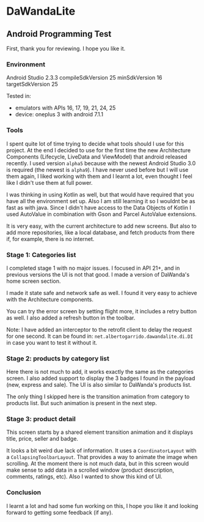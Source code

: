 # DaWandaLite 
## Android Programming Test

First, thank you for reviewing. I hope you like it. 

### Environment

Android Studio 2.3.3
compileSdkVersion 25
minSdkVersion 16
targetSdkVersion 25

Tested in:
 - emulators with APIs 16, 17, 19, 21, 24, 25
 - device: oneplus 3 with android 7.1.1

### Tools

I spent quite lot of time trying to decide what tools should I use for this project. At the end I decided to use for the first time the new Architecture Components (Lifecycle, LiveData and ViewModel) that android released recently. I used version `alpha5` because with the newest Android Studio 3.0 is required (the newest is `alpha9`). I have never used before but I will use them again, I liked working with them and I learnt a lot, even thought I feel like I didn't use them at full power.

I was thinking in using Kotlin as well, but that would have required that you have all the environment set up. Also I am still learning it so I wouldnt be as fast as with java. Since I didn't have access to the Data Objects of Kotlin I used AutoValue in combination with Gson and Parcel AutoValue extensions.

It is very easy, with the current architecture to add new screens. But also to add more repositories, like a local database, and fetch products from there if, for example, there is no internet.

### Stage 1: Categories list

I completed stage 1 with no major issues. I focused in API 21+, and in previous versions the UI is not that good. I made a version of DaWanda's home screen section.

I made it state safe and network safe as well. I found it very easy to achieve with the Architecture components.

You can try the error screen by setting flight more, it includes a retry button as well. I also added a refresh button in the toolbar.

Note: I have added an interceptor to the retrofit client to delay the request for one second. It can be found in: `net.albertogarrido.dawandalite.di.DI` in case you want to test it without it.

### Stage 2: products by category list

Here there is not much to add, it works exactly the same as the categories screen. I also added support to display the 3 badges I found in the payload (new, express and sale). The UI is also similar to DaWanda's products list.

The only thing I skipped here is the transition animation from category to products list. But such animation is present in the next step.

### Stage 3: product detail

This screen starts by a shared element transition animation and it displays title, price, seller and badge. 

It looks a bit weird due lack of information. It uses a `CoordinatorLayout` with a `CollapsingToolbarLayout`. That provides a way to animate the image when scrolling. At the moment there is not much data, but in this screen would make sense to add data in a scrolled window (product description, comments, ratings, etc). Also I wanted to show this kind of UI.

### Conclusion

I learnt a lot and had some fun working on this, I hope you like it and looking forward to getting some feedback (if any).